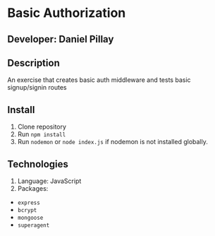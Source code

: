 # Basic Authorization
## Developer: Daniel Pillay
## Description
An exercise that creates basic auth middleware and tests basic signup/signin routes

## Install
1. Clone repository
2. Run `npm install`
3. Run `nodemon` or `node index.js` if nodemon is not installed globally.

## Technologies
1. Language: JavaScript
1. Packages:
- `express`
- `bcrypt`
- `mongoose`
- `superagent`
